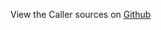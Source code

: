 
<!--
FrozenIsBool False
-->

View the Caller sources on [Github](https://github.com/Ledoux/ShareYourSystem/tree/master/ShareYourSystem/Objects/Installer)

